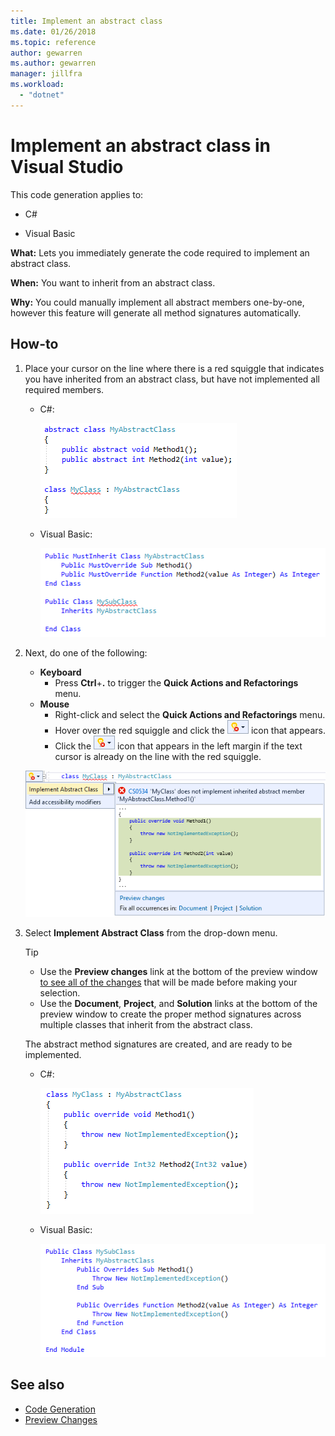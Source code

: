 ```yaml
---
title: Implement an abstract class
ms.date: 01/26/2018
ms.topic: reference
author: gewarren
ms.author: gewarren
manager: jillfra
ms.workload:
  - "dotnet"
---
```

# Implement an abstract class in Visual Studio

This code generation applies to:

- C#

- Visual Basic

**What:** Lets you immediately generate the code required to implement an abstract class.

**When:** You want to inherit from an abstract class.

**Why:** You could manually implement all abstract members one-by-one, however this feature will generate all method signatures automatically.

## How-to

1. Place your cursor on the line where there is a red squiggle that indicates you have inherited from an abstract class, but have not implemented all required members.

   - C#:

       ![Highlighted code C#](media/abstract-highlight-cs.png)

   - Visual Basic:

       ![Highlighted code VB](media/abstract-highlight-vb.png)

2. Next, do one of the following:

   - **Keyboard**
      - Press **Ctrl**+**.** to trigger the **Quick Actions and Refactorings** menu.
   - **Mouse**
      - Right-click and select the **Quick Actions and Refactorings** menu.
      - Hover over the red squiggle and click the ![error light bulb](media/error-bulb.png) icon that appears.
      - Click the ![error light bulb](media/error-bulb.png) icon that appears in the left margin if the text cursor is already on the line with the red squiggle.

   ![Implement class preview](media/abstract-preview-cs.png)

3. Select **Implement Abstract Class** from the drop-down menu.

   > [!TIP]
   > - Use the **Preview changes** link at the bottom of the preview window [to see all of the changes](../../ide/preview-changes.md) that will be made before making your selection.
   > - Use the **Document**, **Project**, and **Solution** links at the bottom of the preview window to create the proper method signatures across multiple classes that inherit from the abstract class.

   The abstract method signatures are created, and are ready to be implemented.

   - C#:

       ![Implement class result C#](media/abstract-result-cs.png)

   - Visual Basic:

       ![Implement class result VB](media/abstract-result-vb.png)

## See also

- [Code Generation](../code-generation-in-visual-studio.md)
- [Preview Changes](../../ide/preview-changes.md)